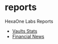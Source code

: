 # reports
HexaOne Labs Reports

- [Vaults Stats](https://hexaonelabs.github.io/reports/vaults/)
- [Financial News](https://hexaonelabs.github.io/reports/financial-news/)
